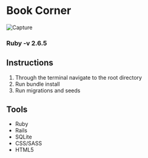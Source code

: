 # Book Corner
<img src="https://i.ibb.co/Z2rnMzN/Capture.png" alt="Capture" border="0">

### Ruby -v 2.6.5

## Instructions
<ol>
  <li>Through the terminal navigate to the root directory</li>
  <li>Run bundle install</li>
  <li>Run migrations and seeds</li>
</ol>

## Tools
<ul>
  <li>Ruby</li>
  <li>Rails</li>
  <li>SQLite</li>
  <li>CSS/SASS</li>
  <li>HTML5</li>
</ul>

